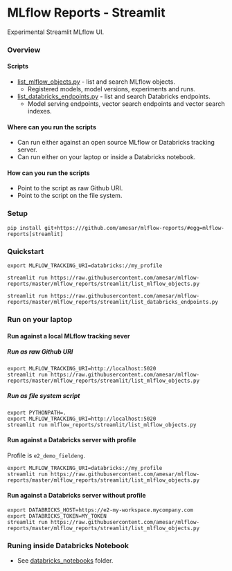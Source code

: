 # MLflow Reports - Streamlit

Experimental Streamlit MLflow UI.

### Overview

#### Scripts
* [list_mlflow_objects.py](mlflow_reports/streamlit/list_mlflow_objects.py) - list and search MLflow objects.
  * Registered models, model versions, experiments and runs.
* [list_databricks_endpoints.py](mlflow_reports/streamlit/list_databricks_endpoints.py) - list and search Databricks endpoints.
  * Model serving endpoints, vector search endpoints and vector search indexes.


#### Where can you run the scripts
* Can run either against an open source MLflow or Databricks tracking server.
* Can run either on your laptop or inside a Databricks notebook.

#### How can you run the scripts
* Point to the script as raw Github URI.
* Point to the script on the file system.

### Setup
```
pip install git+https:///github.com/amesar/mlflow-reports/#egg=mlflow-reports[streamlit]
```

### Quickstart

```
export MLFLOW_TRACKING_URI=databricks://my_profile

streamlit run https://raw.githubusercontent.com/amesar/mlflow-reports/master/mlflow_reports/streamlit/list_mlflow_objects.py

streamlit run https://raw.githubusercontent.com/amesar/mlflow-reports/master/mlflow_reports/streamlit/list_databricks_endpoints.py
```

### Run on your laptop

#### Run against a local MLflow tracking sever

##### Run as raw Github URI
```
export MLFLOW_TRACKING_URI=http://localhost:5020
streamlit run https://raw.githubusercontent.com/amesar/mlflow-reports/master/mlflow_reports/streamlit/list_mlflow_objects.py
```

##### Run as file system script
```
export PYTHONPATH=.
export MLFLOW_TRACKING_URI=http://localhost:5020
streamlit run mlflow_reports/streamlit/list_mlflow_objects.py
```

#### Run against a Databricks server with profile

Profile is `e2_demo_fieldeng`.
```
export MLFLOW_TRACKING_URI=databricks://my_profile
streamlit run https://raw.githubusercontent.com/amesar/mlflow-reports/master/mlflow_reports/streamlit/list_mlflow_objects.py
```

#### Run against a Databricks server without profile
```
export DATABRICKS_HOST=https://e2-my-workspace.mycompany.com
export DATABRICKS_TOKEN=MY_TOKEN
streamlit run https://raw.githubusercontent.com/amesar/mlflow-reports/master/mlflow_reports/streamlit/list_mlflow_objects.py
```

### Runing inside Databricks Notebook

* See [databricks_notebooks](databricks_notebooks/streamlit) folder.

